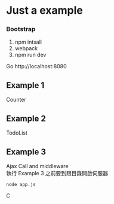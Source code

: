 # Just a example
### Bootstrap
1. npm intsall
2. webpack
3. npm run dev

Go http://localhost:8080

## Example 1
Counter  
## Example 2
TodoList  
## Example 3
Ajax Call and middleware  
執行 Example 3 之前要到跟目錄開啟伺服器  
````
node app.js
````
C
